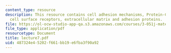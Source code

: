 ```yaml
---
content_type: resource
description: This resource contains cell adhesion mechanisms, Protein-Cell interactions,
  cell surface receptors, extracellular matrix and adhesion proteins.
file: https://ol-ocw-studio-app-qa.s3.amazonaws.com/courses/3-051j-materials-for-biomedical-applications-spring-2006/487324e45202f661bb19e6fba3f90a92_lecture7.pdf
file_type: application/pdf
resourcetype: Document
title: lecture7.pdf
uid: 487324e4-5202-f661-bb19-e6fba3f90a92
---
```

